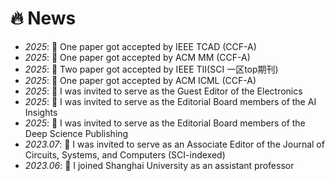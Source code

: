 # 🔥 News
- *2025*: 🎉 One paper got accepted by IEEE TCAD (CCF-A)
- *2025*: 🎉 One paper got accepted by ACM MM (CCF-A)
- *2025*: 🎉 Two paper got accepted by IEEE TII(SCI 一区top期刊)
- *2025*: 🎉 One paper got accepted by ACM ICML (CCF-A)
- *2025*: 🎉  I was invited to serve as the Guest Editor of the Electronics
- *2025*: 🎉  I was invited to serve as the Editorial Board members of the AI Insights
- *2025*: 🎉  I was invited to serve as the Editorial Board members of the Deep Science Publishing
- *2023.07*: 🎉 I was invited to serve as an Associate Editor of the Journal of Circuits, Systems, and Computers (SCI-indexed)
- *2023.06*: 🎉 I joined Shanghai University as an assistant professor
